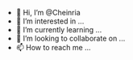 - 👋 Hi, I’m @Cheinria
- 👀 I’m interested in ...
- 🌱 I’m currently learning ...
- 💞️ I’m looking to collaborate on ...
- 📫 How to reach me ...

<!---
Cheinria/Cheinria is a ✨ special ✨ repository because its `README.md` (this file) appears on your GitHub profile.
You can click the Preview link to take a look at your changes.
--->

